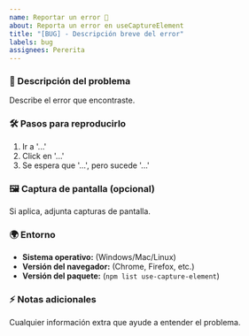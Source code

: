 ```yaml
---
name: Reportar un error 🐛
about: Reporta un error en useCaptureElement
title: "[BUG] - Descripción breve del error"
labels: bug
assignees: Pererita
---
```


### 📌 Descripción del problema
Describe el error que encontraste.

### 🛠 Pasos para reproducirlo
1. Ir a '...'
2. Click en '...'
3. Se espera que '...', pero sucede '...'

### 🖼 Captura de pantalla (opcional)
Si aplica, adjunta capturas de pantalla.

### 🌍 Entorno
- **Sistema operativo:** (Windows/Mac/Linux)
- **Versión del navegador:** (Chrome, Firefox, etc.)
- **Versión del paquete:** (`npm list use-capture-element`)

### ⚡ Notas adicionales
Cualquier información extra que ayude a entender el problema.

